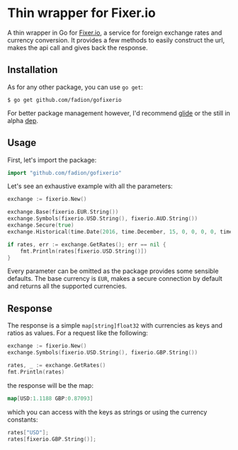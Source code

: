 # Thin wrapper for Fixer.io

A thin wrapper in Go for [Fixer.io](http://www.fixer.io), a service for foreign exchange rates and currency conversion. It provides a few methods to easily construct the url, makes the api call and gives back the response.

## Installation

As for any other package, you can use `go get`:

```
$ go get github.com/fadion/gofixerio
```

For better package management however, I'd recommend [glide](https://github.com/Masterminds/glide) or the still in alpha [dep](https://github.com/golang/dep).

## Usage

First, let's import the package:

```go
import "github.com/fadion/gofixerio"
```

Let's see an exhaustive example with all the parameters:

```go
exchange := fixerio.New()

exchange.Base(fixerio.EUR.String())
exchange.Symbols(fixerio.USD.String(), fixerio.AUD.String())
exchange.Secure(true)
exchange.Historical(time.Date(2016, time.December, 15, 0, 0, 0, 0, time.UTC))

if rates, err := exchange.GetRates(); err == nil {
    fmt.Println(rates[fixerio.USD.String()])
}
```

Every parameter can be omitted as the package provides some sensible defaults. The base currency is `EUR`, makes a secure connection by default and returns all the supported currencies.

## Response

The response is a simple `map[string]float32` with currencies as keys and ratios as values. For a request like the following:

```go
exchange := fixerio.New()
exchange.Symbols(fixerio.USD.String(), fixerio.GBP.String())

rates, _ := exchange.GetRates()
fmt.Println(rates)
```

the response will be the map:

```go
map[USD:1.1188 GBP:0.87093]
```

which you can access with the keys as strings or using the currency constants:

```go
rates["USD"];
rates[fixerio.GBP.String()];
```
